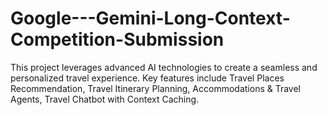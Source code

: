 # Google---Gemini-Long-Context-Competition-Submission
This project leverages advanced AI technologies to create a seamless and personalized travel experience. Key features include Travel Places Recommendation, Travel Itinerary Planning, Accommodations &amp; Travel Agents, Travel Chatbot with Context Caching.

